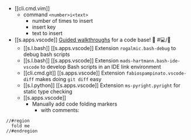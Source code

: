 
- [[cli.cmd.vim]]
  - command `<number>i<text>`
    - number of times to insert
    - insert key
    - text to insert
- [[s.apps.vscode]] [Guided walkthroughs](https://github.com/microsoft/codetour) for a code base! 🤯 #💻️/📖️
  - [[s.l.bash]] [[s.apps.vscode]] Extension `rogalmic.bash-debug` to debug bash scripts
  - [[s.l.bash]] [[s.apps.vscode]] Extension `mads-hartmann.bash-ide-vscode` to develop Bash scripts in an IDE link environment
  - [[cli.cmd.git]] [[s.apps.vscode]] Extension `fabiospampinato.vscode-diff` makes doing `git diff` easy
  - [[s.l.python]] [[s.apps.vscode]] Extension `ms-pyright.pyright` for static type checking
  - [[s.apps.vscode]]
    - Manually add code folding markers
      - with comments:

```
//#region
  fold me
//#endregion
```

